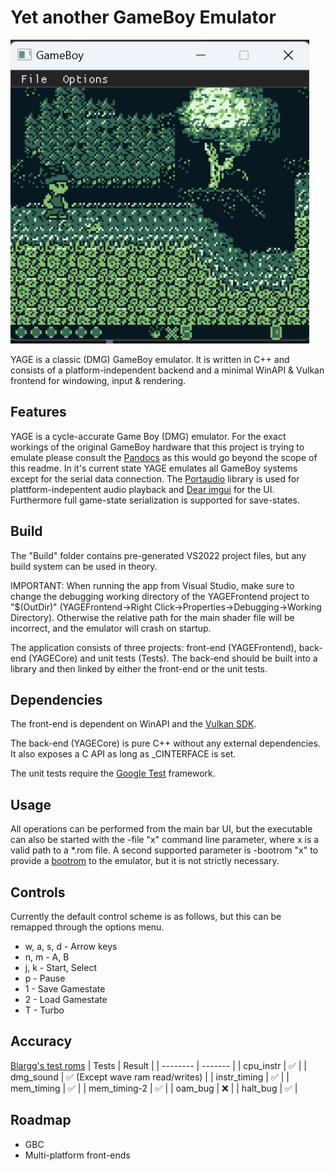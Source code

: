 # Yet another GameBoy Emulator

![YAGE running the open-source game Demon3](yage.png "YAGE running the open-source game Demon3")

YAGE is a classic (DMG) GameBoy emulator. It is written in C++ and consists of a platform-independent backend and a minimal WinAPI & Vulkan frontend for windowing, input & rendering.

## Features
YAGE is a cycle-accurate Game Boy (DMG) emulator. For the exact workings of the original GameBoy hardware that this project is trying to emulate please consult the [Pandocs](https://gbdev.io/pandocs/) as this would go beyond the scope of this readme. In it's current state YAGE emulates all GameBoy systems except for the serial data connection.
The [Portaudio](https://portaudio.com/) library is used for plattform-indepentent audio playback and [Dear imgui](https://github.com/ocornut/imgui) for the UI.
Furthermore full game-state serialization is supported for save-states.

## Build
The "Build" folder contains pre-generated VS2022 project files, but any build system can be used in theory.

IMPORTANT: When running the app from Visual Studio, make sure to change the debugging working directory of the YAGEFrontend project to "$(OutDir)" (YAGEFrontend->Right Click->Properties->Debugging->Working Directory). Otherwise the relative path for the main shader file will be incorrect, and the emulator will crash on startup.

The application consists of three projects: front-end (YAGEFrontend), back-end (YAGECore) and unit tests (Tests).
The back-end should be built into a library and then linked by either the front-end or the unit tests.

## Dependencies
The front-end is dependent on WinAPI and the [Vulkan SDK](https://www.lunarg.com/vulkan-sdk/).

The back-end (YAGECore) is pure C++ without any external dependencies. It also exposes a C API as long as _CINTERFACE is set.

The unit tests require the [Google Test](https://github.com/google/googletest) framework.

## Usage

All operations can be performed from the main bar UI, but the executable can also be started with the -file "x" command line parameter, where x is a valid path to a *.rom file. A second supported parameter is -bootrom "x" to provide a [bootrom](https://gbdev.gg8.se/wiki/articles/Gameboy_Bootstrap_ROM) to the emulator, but it is not strictly necessary.

## Controls
Currently the default control scheme is as follows, but this can be remapped through the options menu.

- w, a, s, d - Arrow keys
- n, m - A, B
- j, k - Start, Select
- p - Pause
- 1 - Save Gamestate
- 2 - Load Gamestate
- T - Turbo

## Accuracy

[Blargg's test roms](https://github.com/retrio/gb-test-roms)
| Tests    | Result |
| -------- | ------- |
| cpu_instr  | ✅ |
| dmg_sound | ✅ (Except wave ram read/writes) |
| instr_timing    |  ✅  |
| mem_timing | ✅ |
| mem_timing-2 | ✅ |
| oam_bug | ❌ |
| halt_bug | ✅ |

## Roadmap
- GBC
- Multi-platform front-ends
